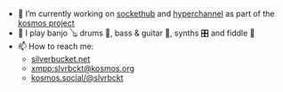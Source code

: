 
- 🔭 I’m currently working on [sockethub](https://github.com/sockethub/sockethub) and [hyperchannel](https://github.com/67p/hyperchannel) as part of the [kosmos project](https://kosmos.org)
- 🎵 I play banjo 🪕 drums 🥁, bass & guitar 🎸, synths 🎛️ and fiddle 🎻
- 📫 How to reach me:
  - [silverbucket.net](https://silverbucket.net)
  - [xmpp:slvrbckt@kosmos.org](xmpp:slvrbckt@kosmos.org)
  - [kosmos.social/@slvrbckt](https://kosmos.social/@slvrbckt)




